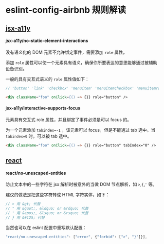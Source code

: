 # eslint-config-airbnb 规则解读

## [jsx-a11y](https://github.com/airbnb/javascript/blob/master/packages/eslint-config-airbnb/rules/react-a11y.js)

#### jsx-a11y/no-static-element-interactions

没有语义化的 DOM 元素不允许绑定事件，需要添加 `role` 属性。

添加 `role` 属性可以使一个元素具有语义，确保你所要表达的意思能够通过被辅助设备识别。

一般的具有交互式语义的 `role` 属性值如下：

```js
// 'button' 'link' 'checkbox' 'menuitem' 'menuitemcheckbox' 'menuitemradio' 'option' 'radio' 'searchbox' 'switch' 'textbox'
```

```html
<div className="foo" onClick={() => {}} role="button" />
```



#### jsx-a11y/interactive-supports-focus

元素具有交互式 role 属性，并且绑定了事件必须是可以 focus 的。

为一个元素添加 `tabindex=-1` ，该元素可以 focus，但是不能通过 tab 选中。当 `tabindex=0` 时，可以被 tab 选中。

```html
<div className="foo" onClick={() => {}} role="button" tabIndex="0" />
```





## [react](https://github.com/airbnb/javascript/blob/master/packages/eslint-config-airbnb/rules/react.js)

#### react/no-unescaped-entities

防止文本中的一些字符在 jsx 解析时被意外的当做 DOM 节点解析，如 `>`,`{`,`'` 等。

建议的做法是把这些字符转成 HTML 字符实体，如下：

```js
// > 用 &gt; 代替
// " 用 &quot;, &ldquo; or &rdquo; 代替
// ' 用 &apos;, &lsquo; or &rsquo; 代替
// } 用 &#125; 代替
```

当然也可以在 eslint 配置中重写默认配置：

```js
"react/no-unescaped-entities": ["error", {"forbid": [">", "}"]}],
```

